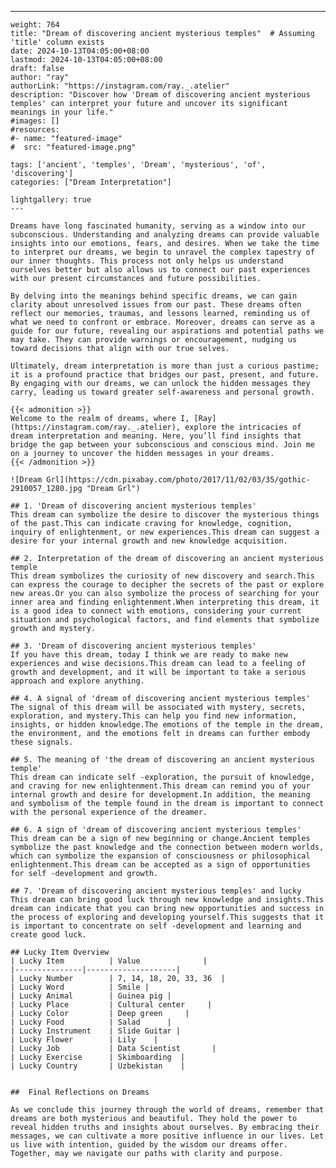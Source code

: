---
    weight: 764
    title: "Dream of discovering ancient mysterious temples"  # Assuming 'title' column exists
    date: 2024-10-13T04:05:00+08:00
    lastmod: 2024-10-13T04:05:00+08:00
    draft: false
    author: "ray"
    authorLink: "https://instagram.com/ray._.atelier"
    description: "Discover how 'Dream of discovering ancient mysterious temples' can interpret your future and uncover its significant meanings in your life."
    #images: []
    #resources:
    #- name: "featured-image"
    #  src: "featured-image.png"
    
    tags: ['ancient', 'temples', 'Dream', 'mysterious', 'of', 'discovering']
    categories: ["Dream Interpretation"]
    
    lightgallery: true
    ---
    
    Dreams have long fascinated humanity, serving as a window into our subconscious. Understanding and analyzing dreams can provide valuable insights into our emotions, fears, and desires. When we take the time to interpret our dreams, we begin to unravel the complex tapestry of our inner thoughts. This process not only helps us understand ourselves better but also allows us to connect our past experiences with our present circumstances and future possibilities.
    
    By delving into the meanings behind specific dreams, we can gain clarity about unresolved issues from our past. These dreams often reflect our memories, traumas, and lessons learned, reminding us of what we need to confront or embrace. Moreover, dreams can serve as a guide for our future, revealing our aspirations and potential paths we may take. They can provide warnings or encouragement, nudging us toward decisions that align with our true selves.
    
    Ultimately, dream interpretation is more than just a curious pastime; it is a profound practice that bridges our past, present, and future. By engaging with our dreams, we can unlock the hidden messages they carry, leading us toward greater self-awareness and personal growth.
    
    {{< admonition >}}
    Welcome to the realm of dreams, where I, [Ray](https://instagram.com/ray._.atelier), explore the intricacies of dream interpretation and meaning. Here, you’ll find insights that bridge the gap between your subconscious and conscious mind. Join me on a journey to uncover the hidden messages in your dreams.
    {{< /admonition >}}
    
    ![Dream Grl](https://cdn.pixabay.com/photo/2017/11/02/03/35/gothic-2910057_1280.jpg "Dream Grl")
    
    ## 1. 'Dream of discovering ancient mysterious temples'
    This dream can symbolize the desire to discover the mysterious things of the past.This can indicate craving for knowledge, cognition, inquiry of enlightenment, or new experiences.This dream can suggest a desire for your internal growth and new knowledge acquisition.
    
    ## 2. Interpretation of the dream of discovering an ancient mysterious temple
    This dream symbolizes the curiosity of new discovery and search.This can express the courage to decipher the secrets of the past or explore new areas.Or you can also symbolize the process of searching for your inner area and finding enlightenment.When interpreting this dream, it is a good idea to connect with emotions, considering your current situation and psychological factors, and find elements that symbolize growth and mystery.
    
    ## 3. 'Dream of discovering ancient mysterious temples'
    If you have this dream, today I think we are ready to make new experiences and wise decisions.This dream can lead to a feeling of growth and development, and it will be important to take a serious approach and explore anything.
    
    ## 4. A signal of 'dream of discovering ancient mysterious temples'
    The signal of this dream will be associated with mystery, secrets, exploration, and mystery.This can help you find new information, insights, or hidden knowledge.The emotions of the temple in the dream, the environment, and the emotions felt in dreams can further embody these signals.
    
    ## 5. The meaning of 'the dream of discovering an ancient mysterious temple'
    This dream can indicate self -exploration, the pursuit of knowledge, and craving for new enlightenment.This dream can remind you of your internal growth and desire for development.In addition, the meaning and symbolism of the temple found in the dream is important to connect with the personal experience of the dreamer.
    
    ## 6. A sign of 'dream of discovering ancient mysterious temples'
    This dream can be a sign of new beginning or change.Ancient temples symbolize the past knowledge and the connection between modern worlds, which can symbolize the expansion of consciousness or philosophical enlightenment.This dream can be accepted as a sign of opportunities for self -development and growth.
    
    ## 7. 'Dream of discovering ancient mysterious temples' and lucky
    This dream can bring good luck through new knowledge and insights.This dream can indicate that you can bring new opportunities and success in the process of exploring and developing yourself.This suggests that it is important to concentrate on self -development and learning and create good luck.
    
    ## Lucky Item Overview
    | Lucky Item          | Value              |
    |---------------|--------------------|
    | Lucky Number        | 7, 14, 18, 20, 33, 36  |
    | Lucky Word          | Smile |
    | Lucky Animal        | Guinea pig |
    | Lucky Place         | Cultural center     |
    | Lucky Color         | Deep green     |
    | Lucky Food          | Salad      |
    | Lucky Instrument    | Slide Guitar |
    | Lucky Flower        | Lily    |
    | Lucky Job           | Data Scientist       |
    | Lucky Exercise      | Skimboarding  |
    | Lucky Country       | Uzbekistan    |
    
    
    ##  Final Reflections on Dreams
    
    As we conclude this journey through the world of dreams, remember that dreams are both mysterious and beautiful. They hold the power to reveal hidden truths and insights about ourselves. By embracing their messages, we can cultivate a more positive influence in our lives. Let us live with intention, guided by the wisdom our dreams offer. Together, may we navigate our paths with clarity and purpose.
    